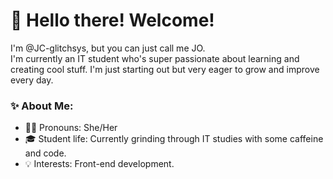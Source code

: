 # 👋 Hello there! Welcome!

I'm @JC-glitchsys, but you can just call me JO.  
I'm currently an IT student who's super passionate about learning and creating cool stuff. I'm just starting out but very eager to grow and improve every day.

### ✨ About Me:
- 💁‍♀️ Pronouns: She/Her  
- 🎓 Student life: Currently grinding through IT studies with some caffeine and code.  
- 💡 Interests: Front-end development.
